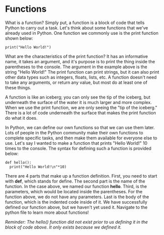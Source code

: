 # Functions

What is a function? Simply put, a function is a block of code that tells Python to carry out a task. Let's think about some functions that we've already used in Python. One function we commonly use is the print function shown below:
```
print("Hello World!")
```
What are the characteristics of the print function? It has an informative name, it takes an argument, and it's purpose is to print the thing inside the parentheses to the console. The argument in the example above is the string "Hello World!" The print function can print strings, but it can also print other data types such as integers, floats, lists, etc. A function doesn't need to take any arguments, or return any value, but most do at least one of these things.


A function is like an iceberg; you can only see the tip of the iceberg, but underneath the surface of the water it is much larger and more complex. When we use the print function, we are only seeing the "tip of the iceberg." There is a lot of code underneath the surface that makes the print function do what it does.

In Python, we can define our own functions so that we can use them later. Lots of people in the Python community make their own functions to complete specific tasks, and then make them available for everyone else to use. Let's say I wanted to make a function that prints "Hello World!" 10 times to the console. The syntax for defining such a function is provided below:
```
def hello():
  print("Hello World!\n"*10)
```
There are 4 parts that make up a function definition. First, you need to start with **def**, which stands for define. The second part is the name of the function. In the case above, we named our function **hello**. Third, is the parameters, which would be located inside the parentheses. For the function above, we do not have any parameters. Last is the body of the function, which is the indented code inside of it. We have successfully defined our function above, but we haven't yet used it. Navigate to the python file to learn more about functions!

_Reminder: The hello() function did not exist prior to us defining it in the block of code above. It only exists because we defined it._
